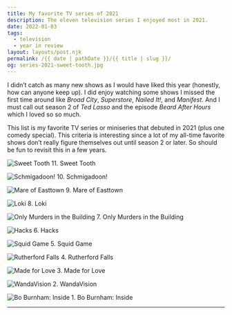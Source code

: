 ```yaml
---
title: My favorite TV series of 2021
description: The eleven television series I enjoyed most in 2021.
date: 2022-01-03
tags: 
  - television
  - year in review
layout: layouts/post.njk
permalink: /{{ date | pathDate }}/{{ title | slug }}/
og: series-2021-sweet-tooth.jpg
---
```


I didn’t catch as many new shows as I would have liked this year (honestly, how can anyone keep up). I did enjoy watching some shows I missed the first time around like _Broad City_, _Superstore_, _Nailed It!_, and _Manifest_. And I must call out season 2 of _Ted Lasso_ and the episode _Beard After Hours_ which I loved so so much.

This list is my favorite TV series or miniseries that debuted in 2021 (plus one comedy special). This criteria is interesting since a lot of my all-time favorite shows don’t really figure themselves out until season 2 or later. So should be fun to revisit this in a few years.

![Sweet Tooth](https://lynnandtonic.com/images/blog/series-2021-sweet-tooth.jpg) 11. Sweet Tooth

![Schmigadoon!](https://lynnandtonic.com/images/blog/series-2021-schmigadoon.jpg) 10. Schmigadoon!

![Mare of Easttown](https://lynnandtonic.com/images/blog/series-2021-mare-of-easttown.jpg) 9. Mare of Easttown

![Loki](https://lynnandtonic.com/images/blog/series-2021-loki.jpg) 8. Loki

![Only Murders in the Building](https://lynnandtonic.com/images/blog/series-2021-only-murders-in-the-building.jpg) 7. Only Murders in the Building

![Hacks](https://lynnandtonic.com/images/blog/series-2021-hacks.jpg) 6. Hacks

![Squid Game](https://lynnandtonic.com/images/blog/series-2021-squid-game.jpg) 5. Squid Game

![Rutherford Falls](https://lynnandtonic.com/images/blog/series-2021-rutherford-falls.jpg) 4. Rutherford Falls

![Made for Love](https://lynnandtonic.com/images/blog/series-2021-made-for-love.jpg) 3. Made for Love

![WandaVision](https://lynnandtonic.com/images/blog/series-2021-wandavision.jpg) 2. WandaVision

![Bo Burnham: Inside](https://lynnandtonic.com/images/blog/series-2021-inside.jpg) 1. Bo Burnham: Inside

---
